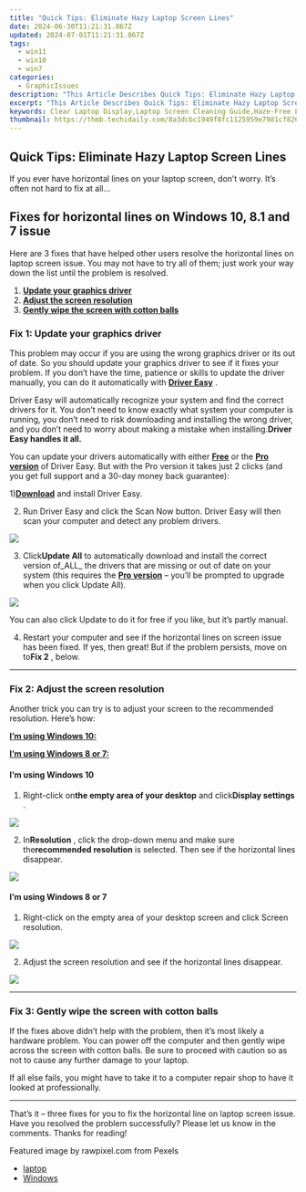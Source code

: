 ```yaml
---
title: "Quick Tips: Eliminate Hazy Laptop Screen Lines"
date: 2024-06-30T11:21:31.867Z
updated: 2024-07-01T11:21:31.867Z
tags:
  - win11
  - win10
  - win7
categories:
  - GraphicIssues
description: "This Article Describes Quick Tips: Eliminate Hazy Laptop Screen Lines"
excerpt: "This Article Describes Quick Tips: Eliminate Hazy Laptop Screen Lines"
keywords: Clear Laptop Display,Laptop Screen Cleaning Guide,Haze-Free Laptop Viewing Experience,Tips for Cleaner Laptop Screens,Preventing LCD Screen Haze,Professional Laptop Screen Maintenance,Eliminate Glare and Reflections on Laptops
thumbnail: https://thmb.techidaily.com/8a3dcbc1949f8fc1125959e7981cf826a5c632863c20a3e0bedcec7b541e0029.jpg
---
```


## Quick Tips: Eliminate Hazy Laptop Screen Lines

 If you ever have horizontal lines on your laptop screen, don’t worry. It’s often not hard to fix at all…

## Fixes for horizontal lines on Windows 10, 8.1 and 7 issue

 Here are 3 fixes that have helped other users resolve the horizontal lines on laptop screen issue. You may not have to try all of them; just work your way down the list until the problem is resolved.

1. **[Update your graphics driver](#F1)**
2. **[Adjust the screen resolution](#F2)**
3. **[Gently wipe the screen with cotton balls](#F3)**

### Fix 1: Update your graphics driver

 This problem may occur if you are using the wrong graphics driver or its out of date. So you should update your graphics driver to see if it fixes your problem. If you don’t have the time, patience or skills to update the driver manually, you can do it automatically with [**Driver Easy**](https://tools.techidaily.com/drivereasy/download/) .

 Driver Easy will automatically recognize your system and find the correct drivers for it. You don’t need to know exactly what system your computer is running, you don’t need to risk downloading and installing the wrong driver, and you don’t need to worry about making a mistake when installing.**Driver Easy handles it all.**

 You can update your drivers automatically with either [**Free**](https://tools.techidaily.com/drivereasy/download/) or the [**Pro version**](https://tools.techidaily.com/drivereasy/download/) of Driver Easy. But with the Pro version it takes just 2 clicks (and you get full support and a 30-day money back guarantee):

 1)[**Download**](https://tools.techidaily.com/drivereasy/download/) and install Driver Easy.

 2) Run Driver Easy and click the Scan Now button. Driver Easy will then scan your computer and detect any problem drivers.

![](https://images.drivereasy.com/wp-content/uploads/2018/07/img_5b46ffcde1143.jpg)

 3) Click**Update All** to automatically download and install the correct version of_ALL_ the drivers that are missing or out of date on your system (this requires the [**Pro version**](https://tools.techidaily.com/drivereasy/download/) – you’ll be prompted to upgrade when you click Update All).

![](https://images.drivereasy.com/wp-content/uploads/2018/07/img_5b594e371b13c.jpg)

 You can also click Update to do it for free if you like, but it’s partly manual.

 4) Restart your computer and see if the horizontal lines on screen issue has been fixed. If yes, then great! But if the problem persists, move on to**Fix 2** , below.

---

### Fix 2: Adjust the screen resolution

 Another trick you can try is to adjust your screen to the recommended resolution. Here’s how:

**[I’m using Windows 10:](#W10)**

[**I’m using Windows 8 or 7:**](#W87)

#### I’m using Windows 10

 1) Right-click on**the empty area of your desktop** and click**Display settings** .

![](https://images.drivereasy.com/wp-content/uploads/2018/07/img_5b4c67b31715b.jpg)

 2) In**Resolution** , click the drop-down menu and make sure the**recommended resolution** is selected. Then see if the horizontal lines disappear.

![](https://images.drivereasy.com/wp-content/uploads/2018/07/img_5b4c683faa667.jpg)

#### I’m using Windows 8 or 7

 1) Right-click on the empty area of your desktop screen and click Screen resolution.

![](https://images.drivereasy.com/wp-content/uploads/2018/07/img_5b5ed6d79ee72.jpg)

 2) Adjust the screen resolution and see if the horizontal lines disappear.

![](https://images.drivereasy.com/wp-content/uploads/2018/08/img_5b72884ff0e75.jpg)

---

### Fix 3: Gently wipe the screen with cotton balls

 If the fixes above didn’t help with the problem, then it’s most likely a hardware problem. You can power off the computer and then gently wipe across the screen with cotton balls. Be sure to proceed with caution so as not to cause any further damage to your laptop.

 If all else fails, you might have to take it to a computer repair shop to have it looked at professionally.

---

 That’s it – three fixes for you to fix the horizontal line on laptop screen issue. Have you resolved the problem successfully? Please let us know in the comments. Thanks for reading!

Featured image by rawpixel.com from Pexels

* [laptop](https://tools.techidaily.com/drivereasy/download/)
* [Windows](https://tools.techidaily.com/drivereasy/download/)

<ins class="adsbygoogle"
     style="display:block"
     data-ad-format="autorelaxed"
     data-ad-client="ca-pub-7571918770474297"
     data-ad-slot="1223367746"></ins>



<ins class="adsbygoogle"
     style="display:block"
     data-ad-client="ca-pub-7571918770474297"
     data-ad-slot="8358498916"
     data-ad-format="auto"
     data-full-width-responsive="true"></ins>


